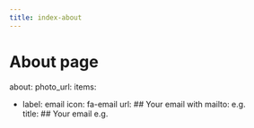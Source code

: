 ```yaml
---
title: index-about
---
```

# About page
about:
  photo_url: 
  items:
  - label: email
    icon: fa-email
    url: ## Your email with mailto: e.g.  
    title: ## Your email e.g. 